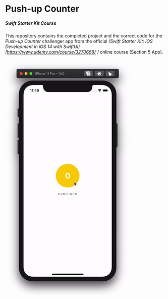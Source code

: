 # Push-up Counter
##### Swift Starter Kit Course

This repository contains the completed project and the correct code for the *Push-up Counter* challenger app from the official *(Swift Starter Kit: iOS Development in iOS 14 with SwiftUI)[https://www.udemy.com/course/3270668/ ]* online course (Section 5 App).

<img src="Project Resources/AppComplete_PushUpCounter.gif" width="400"/>
